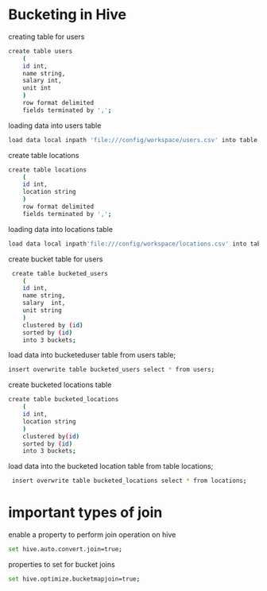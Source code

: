 # Bucketing in Hive

creating table for users
```bash
create table users
    (
    id int,
    name string,
    salary int,
    unit int
    )
    row format delimited
    fields terminated by ',';
```
loading data into users table
```bash
load data local inpath 'file:///config/workspace/users.csv' into table users;
```

create table locations
```bash
create table locations
    (
    id int,
    location string
    )
    row format delimited
    fields terminated by ',';
```
loading data into locations table
```bash
load data local inpath'file:///config/workspace/locations.csv' into table locations;
```
create bucket table for users
```bash
 create table bucketed_users
    (
    id int,
    name string,
    salary  int,
    unit string
    )
    clustered by (id)
    sorted by (id)
    into 3 buckets;
```
load data into bucketeduser table from users table;
```bash
insert overwrite table bucketed_users select * from users;
```
create bucketed locations table 
```bash
create table bucketed_locations
    (
    id int,
    location string
    )
    clustered by(id)
    sorted by (id)
    into 3 buckets;
  ```

load data into the bucketed location table from table locations;
```bash
 insert overwrite table bucketed_locations select * from locations;
```


# important types of join
enable a property to perform join operation on hive
```bash
set hive.auto.convert.join=true;
```
properties to set for bucket joins
```bash
set hive.optimize.bucketmapjoin=true;
